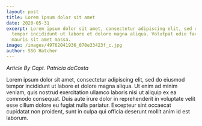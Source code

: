 ```yaml
---
layout: post
title: Lorem ipsum dolor sit amet
date: 2020-05-31
excerpt: Lorem ipsum dolor sit amet, consectetur adipiscing elit, sed do eiusmod
  tempor incididunt ut labore et dolore magna aliqua. Volutpat odio facilisis
  mauris sit amet massa.
image: /images/49762041936_070e33423f_c.jpg
author: SSG Hatcher
---
```


_Article By Capt. Patricia daCosta_

Lorem ipsum dolor sit amet, consectetur adipiscing elit, sed do eiusmod tempor incididunt ut labore et dolore magna aliqua. Ut enim ad minim veniam, quis nostrud exercitation ullamco laboris nisi ut aliquip ex ea commodo consequat. Duis aute irure dolor in reprehenderit in voluptate velit esse cillum dolore eu fugiat nulla pariatur. Excepteur sint occaecat cupidatat non proident, sunt in culpa qui officia deserunt mollit anim id est laborum.